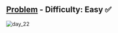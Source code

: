 [Problem](https://www.hackerrank.com/challenges/30-binary-search-trees/problem) - Difficulty: Easy :white_check_mark:
---

![day_22](https://user-images.githubusercontent.com/44196434/159501435-422b260c-55c7-4183-8e6b-d23deeb8fec2.png)
